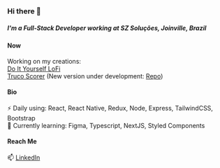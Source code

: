 ### Hi there 👋

<h5>I'm a Full-Stack Developer working at SZ Soluções, Joinville, Brazil</h5>

<h4>Now</h4>

Working on my creations:<br>
<a href="https://diylofi.com">Do It Yourself LoFi</a> <br>
<a href="https://marcadordetruco.com.br">Truco Scorer</a> (New version under development: [Repo](https://github.com/Sidneycarlinijr/marcadortruco2))<br>


<h4>Bio</h4>

⚡ Daily using: React, React Native, Redux, Node, Express, TailwindCSS, Bootstrap <br>
🌱 Currently learning: Figma, Typescript, NextJS, Styled Components <br>

<h4>Reach Me</h4>
📫 <a href="https://www.linkedin.com/in/sidney-carlini/">LinkedIn</a>
<!--
**Sidneycarlinijr/Sidneycarlinijr** is a ✨ _special_ ✨ repository because its `README.md` (this file) appears on your GitHub profile.

Here are some ideas to get you started:


- 👯 I’m looking to collaborate on ...
- 🤔 I’m looking for help with ...
- 💬 Ask me about ...
- 📫 How to reach me: ...
- 😄 Pronouns: ...
- ⚡ Fun fact: ...
-->
